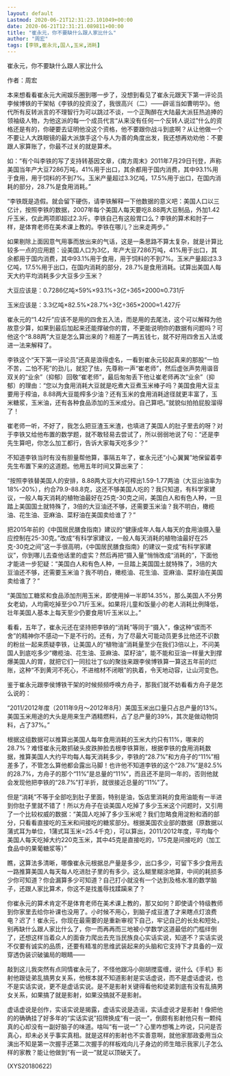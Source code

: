 ```yaml
---
layout: default
Lastmod: 2020-06-21T12:31:23.101049+00:00
date: 2020-06-21T12:31:21.089811+00:00
title: "崔永元，你不要缺什么跟人家比什么"
author: "周宏"
tags: [李铁,崔永元,国人,玉米,消耗]
---
```


崔永元，你不要缺什么跟人家比什么

作者：周宏

本来想看看崔永元大闹娱乐圈到哪一步了，没想到看见了崔永元跟天下第一评论员李候博铁的干架帖《李铁的投资没了，我很高兴（二）——辟谣当如曹明华》。他代所有反转派言的不理智行为可以跳过不谈，一个正陶醉在大陆最大派狂热追捧的领袖级人物，为他这派的每一个成员代言“从来没有任何一个反转人说过”什么的资格还是有的，你硬要去证明他没这个资格，他不要跟你战斗到底啊？从让他做一个不要让人大跌眼镜的最大派旗手这个与人为善的角度出发，我还想再劝劝他：不要跟人家算账了，你最不过关的就是算术。

如：“有个叫李铁的写了支持转基因文章，《南方周末》2011年7月29日刊登，声称美国当年产大豆7286万吨，41%用于出口，其余都用于国内消费，其中93.1%用于食用，用于饲料的不到7%。玉米产量超过3.3亿吨，17.5%用于出口，在国内消耗的部分，28.7%是食用消耗。”

“李铁既是造假。就会留下硬伤，请李铁解释一下他数据的意义吧：美国人口以三亿计，按照李铁的数据，2007年每个美国人每天要吃8.88两大豆制品，外加1.42斤玉米，仅此两项即超过2.3斤。李铁自己有这般胃口么？李铁的算术和肘子一样，是体育老师在美术课上教的。李铁在哪儿？出来走两步。”

如果剔除上面因意气用事而放出来的气话，这是一条思路不算太复杂，就是计算比较多一点的应用题：设美国人口为3亿，年产大豆7286万吨，41%用于出口，其余都用于国内消费，其中93.1%用于食用，用于饲料的不到7%。玉米产量超过3.3亿吨，17.5%用于出口，在国内消耗的部分，28.7%是食用消耗。试算出美国人每天大约平均消耗多少大豆多少玉米？

大豆应该是：0.7286亿吨×59%×93.1%÷3亿÷365×2000≈0.731斤

玉米应该是：3.3亿吨×82.5%×28.7%÷3亿÷365×2000≈1.427斤

崔永元的“1.42斤”应该不是用的四舍五入法，而是用的去尾法，这个可以解释为他故意少算，如果到最后加起来还能撑破你的胃，不更能说明你的数据有问题吗？可他这个“8.88两”大豆是怎么算出来的？相差了一两五钱七，就不好用四舍五入法或进一法来解释了。

李铁这个“天下第一评论员”还真是浪得虚名，一看到崔永元较起真来的那股“一怕不苦，二怕不死”的劲儿，就犯了怯，先尊称一声“崔老师”，然后虚张声势用谐音双关的“业余”（抑郁）回敬“崔老师”，最后匆匆丢下他让崔老师再次“业余”（抑郁）的理由：“您以为食用消耗大豆就是吃煮大豆煮玉米棒子吗？美国食用大豆主要用于榨油，8.88两大豆能榨多少油？还有玉米的食用消耗途径就更丰富了，玉米糖浆，玉米油，还有各种食品添加的玉米成分。自己算吧。”就貌似拍拍屁股溜得了！

崔老师一听，不好了，我怎么把豆渣玉米渣，也填进了美国人的肚子里去的呀？对于李铁又给他布置的数学题，就不敢轻易去尝试了，所以弱弱地说了句：“还是李先生算吧，你怎么加工都行，告诉大家每天吃多少？”

不知道李铁当时有没有胆量帮他算，事隔五年了，崔永元还“小心翼翼”地保留着李先生布置下来的这道题。他用五年时间又算出来了：

“按照李铁替美国人的安排，8.88两大豆大约可榨出1.59-1.77两油（大豆出油率为18%-20%），约合79.9-88.8克，这还不够美国人吃的？我只知道，有科学家建议，一般人每天消耗的植物油最好在25克-30克之间，美国白人和有色人种，一旦踏上美国国土就特殊了，3倍的大豆油还不够，还需要玉米油？我不明白，橄榄油、花生油、亚麻油、菜籽油在美国卖给谁了？”

把2015年前的《中国居民膳食指南》建议的“健康成年人每人每天的食用油摄入量应控制在25-30克。”改成“有科学家建议，一般人每天消耗的植物油最好在25克-30克之间”这一手很高明，《中国居民膳食指南》的建议一变成“有科学家建议”，你到哪儿去查他话里的虚实？然后再把“摄入量”悄悄改成“消耗的”，下面他才能进一步犯疑：“美国白人和有色人种，一旦踏上美国国土就特殊了，3倍的大豆油还不够，还需要玉米油？我不明白，橄榄油、花生油、亚麻油、菜籽油在美国卖给谁了？”

“美国加工糖浆和食品添加剂用玉米，即使用掉一半即14.35%，那么美国人不分男女老幼，人均需吃掉至少0.71斤玉米。如果将儿童和饭量小的老人消耗比例降低，壮年美国人基本上每天至少仍要食用1斤玉米以上。”

看看，五年了，崔永元还在坚持把李铁的“消耗”等同于“摄入”，像这种“锲而不舍”的精神你不感动一下是不行的。还有，为了尽最大可能动员更多比他还不识数的粉丝一起来质疑李铁，让美国人的“植物油”消耗量至少在我们3倍以上，不问美国人到底吃多少“橄榄油、花生油、亚麻油、菜籽油”，能不能和豆油一样量大到撑爆美国人的胃，就把它们一同拉壮丁似的聚拢来跟李侯博铁算一算这五年前的烂账，这种“不到黄河不死心，不进棺材不闭眼”的执着，令天地动容，让山河变色。

鉴于崔永元跟李侯博铁干架的时候频频呼唤方舟子，那我们就不妨看看方舟子是怎么说的：

“2011/2012年度（2011年9月～2012年8月）美国玉米出口量只占总产量的13%。美国玉米用途的大头是用来生产酒精燃料，占了总产量的39%，其次是做动物饲料，占了37%。”

根据这组数据可以推算出美国人每年食用消耗的玉米大约只有11%，哪来的28.7%？难怪崔永元敢抓破头皮跌肿脸去根李铁算账，根据李铁的食用消耗数据，推算美国人大约平均每人每天消耗多少，李铁的“28.7%”和方舟子的“11%”相差多了，不管怎么算他都会露出马脚！也许他不知道李铁的这个“28.7%”是82.5%的28.7%，方舟子的那个“11%”是总量的“11%”，而且还不是同一年的，否则他就会发现他把李铁的“28.7%”打半折，就很接近总量的“11%”了。

但是“消耗”不等于全部吃到肚子里面，特别是油，饭店里消耗的食用油能有一半进到你肚子里就不错了！所以方舟子在谈美国人吃掉了多少玉米这个问题时，又引用了一个比较权威的数据：“美国人吃掉了多少玉米呢？我们忽略食用淀粉和酒的部分，只看看直接吃的玉米和间接吃的糖浆部分。根据美国农业部的数据（原数据以蒲式耳为单位，1蒲式耳玉米=25.4千克），可以算出，2011/2012年度，平均每个美国人每天吃掉大约220克玉米，其中45克是直接吃的，175克是间接吃的（加工食品中的果葡糖浆等）”

瞧，这算法多清晰，哪像崔永元根据总产量是多少，出口多少，可留下多少食用去一路推算美国人每天每人吃进肚子里的有多少。这么糊里糊涂地算，中间的耗损多少你可知道？你会漏算多少可知道？自己打小就没有一个达到及格水准的数学脑子，还跟人家比算术，你这不是找羞辱找蹂躏来了？

你崔永元的算术肯定不是体育老师在美术课上教的，那又如何？即使请个特级教师到你家里去给你补课也没用了。小时候不用心，到脑子成豆渣了才来瞎点灯浪费电？迟了！崔永元，你现在最需要的是重新审视下自己，牢记自己的长处和短处，别再缺什么跟人家比什么了，你一而再再而三地被小学数学这道最低的门槛绊倒了，还想这样当着众人的面奋力爬出去充当民族良心实话实说，知道不？实话实说不仅要有诚实的品质，还要有精准的思维武装起来的头脑和它支持下才具备的一双穿透伪装识破骗局的眼睛——

敲到这儿我突然有点同情崔永元了，不怪他跟冯小刚胡搅蛮缠，说什么《手机》影射他跟徒弟乱搞男女关系，他根本就不知道影射是实话虚说，而不是虚话虚说，也不是实话实说，更不是虚话实说。是不是影射关键得看他和徒弟到底有没有乱搞男女关系，如果搞了就是影射，如果没搞就不是影射。

虚话虚说是创作，实话实说是揭露，虚话实说是造谣，实话虚说才是影射！像把他的的确确挂了好多年的“实话实说”招牌换成“有一说一”，倒颇有影射他只有一颗纯真的心却没有一副好脑子的味道。啥叫“有一说一”？心里咋想嘴上咋说，只问是否真心，却未必关乎事实真相。就是这样的影射也不实善意啊，就他家那政委用当众演出不知是第一次握手还第二次握手的样板戏向儿子身边的师生暗示我家儿子怎么样的家教？能让他做到“有一说一”就足以顶破天了。

(XYS20180622)

